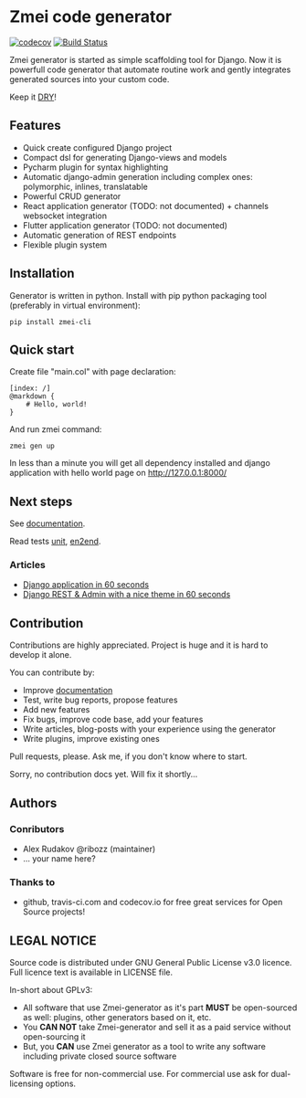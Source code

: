 # Zmei code generator

[![codecov](https://codecov.io/gh/zmei-framework/generator/branch/master/graph/badge.svg)](https://codecov.io/gh/zmei-framework/generator)
[![Build Status](https://travis-ci.org/zmei-framework/generator.svg?branch=master)](https://travis-ci.org/zmei-framework/generator)


Zmei generator is started as simple scaffolding tool for Django. Now it is powerfull
code generator that automate routine work and gently integrates generated sources into your custom code.

Keep it [DRY](https://en.wikipedia.org/wiki/Don%27t_repeat_yourself)!

## Features

- Quick create configured Django project
- Compact dsl for generating Django-views and models
- Pycharm plugin for syntax highlighting
- Automatic django-admin generation including complex ones: polymorphic, inlines, translatable
- Powerful CRUD generator
- React application generator (TODO: not documented) + channels websocket integration
- Flutter application generator (TODO: not documented)
- Automatic generation of REST endpoints
- Flexible plugin system

## Installation 

Generator is written in python. Install with pip python packaging tool (preferably in virtual environment):

`pip install zmei-cli`
 
## Quick start

Create file "main.col" with page declaration:

    [index: /]
    @markdown {
        # Hello, world!
    }
 
And run zmei command:
 
    zmei gen up
    
In less than a minute you will get all dependency installed and django application
with hello world page on http://127.0.0.1:8000/

## Next steps

See [documentation](https://zmei-framework.com/generator/).

Read tests [unit](https://github.com/zmei-framework/generator/tree/master/tests/unit),
[en2end](https://github.com/zmei-framework/generator/tree/master/tests/end2end).


### Articles

- [Django application in 60 seconds](https://zmei-framework.com/generator/blog/0_Zmei_quick_start.html) 
- [Django REST & Admin with a nice theme in 60 seconds](https://zmei-framework.com/generator/blog/1_Zmei_quick_start_2.html#sec-2)
    
## Contribution

Contributions are highly appreciated. Project is huge and it is hard to develop it alone.

You can contribute by:
- Improve [documentation](https://github.com/zmei-framework/generator/tree/master/docs)
- Test, write bug reports, propose features
- Add new features
- Fix bugs, improve code base, add your features
- Write articles, blog-posts with your experience using the generator
- Write plugins, improve existing ones

Pull requests, please. Ask me, if you don't know where to start.

Sorry, no contribution docs yet. Will fix it shortly...

## Authors

### Conributors

- Alex Rudakov @ribozz (maintainer)
- ... your name here?

### Thanks to

- github, travis-ci.com and codecov.io for free great services for Open Source projects!

## LEGAL NOTICE

Source code is distributed under GNU General Public License v3.0 licence. Full licence text is available in LICENSE file.

In-short about GPLv3:
- All software that use Zmei-generator as it's part **MUST** be open-sourced as well: plugins, other generators
 based on it, etc.
- You **CAN NOT** take Zmei-generator and sell it as a paid service without open-sourcing it
- But, you **CAN** use Zmei generator as a tool to write any software including private closed source software
 

Software is free for non-commercial use. For commercial use ask for dual-licensing options. 
